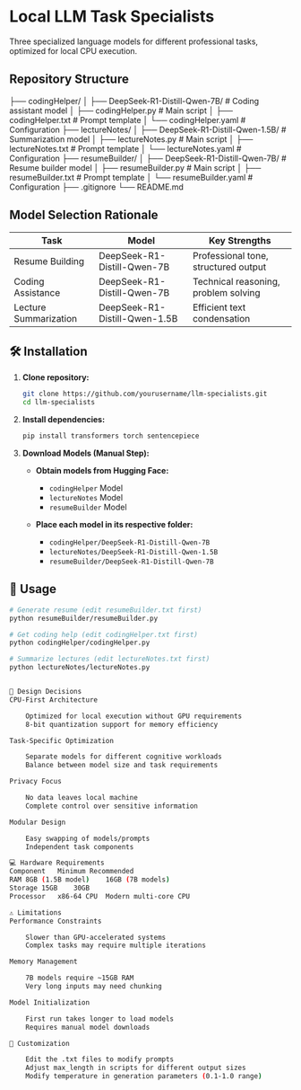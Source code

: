 # Local LLM Task Specialists

Three specialized language models for different professional tasks, optimized for local CPU execution.

## Repository Structure

├── codingHelper/
│ ├── DeepSeek-R1-Distill-Qwen-7B/ # Coding assistant model
│ ├── codingHelper.py # Main script
│ ├── codingHelper.txt # Prompt template
│ └── codingHelper.yaml # Configuration
├── lectureNotes/
│ ├── DeepSeek-R1-Distill-Qwen-1.5B/ # Summarization model
│ ├── lectureNotes.py # Main script
│ ├── lectureNotes.txt # Prompt template
│ └── lectureNotes.yaml # Configuration
├── resumeBuilder/
│ ├── DeepSeek-R1-Distill-Qwen-7B/ # Resume builder model
│ ├── resumeBuilder.py # Main script
│ ├── resumeBuilder.txt # Prompt template
│ └── resumeBuilder.yaml # Configuration
├── .gitignore
└── README.md


## Model Selection Rationale

| Task                 | Model                        | Key Strengths                        |
|----------------------|------------------------------|---------------------------------------|
| Resume Building      | DeepSeek-R1-Distill-Qwen-7B   | Professional tone, structured output  |
| Coding Assistance    | DeepSeek-R1-Distill-Qwen-7B   | Technical reasoning, problem solving  |
| Lecture Summarization| DeepSeek-R1-Distill-Qwen-1.5B | Efficient text condensation           |

## 🛠️ Installation

1. **Clone repository:**
    ```bash
    git clone https://github.com/yourusername/llm-specialists.git
    cd llm-specialists
    ```

2. **Install dependencies:**
    ```bash
    pip install transformers torch sentencepiece
    ```

3. **Download Models (Manual Step):**

    - **Obtain models from Hugging Face:**
        - `codingHelper` Model
        - `lectureNotes` Model
        - `resumeBuilder` Model

    - **Place each model in its respective folder:**
        - `codingHelper/DeepSeek-R1-Distill-Qwen-7B`
        - `lectureNotes/DeepSeek-R1-Distill-Qwen-1.5B`
        - `resumeBuilder/DeepSeek-R1-Distill-Qwen-7B`

## 🚀 Usage

```bash
# Generate resume (edit resumeBuilder.txt first)
python resumeBuilder/resumeBuilder.py

# Get coding help (edit codingHelper.txt first)
python codingHelper/codingHelper.py

# Summarize lectures (edit lectureNotes.txt first)
python lectureNotes/lectureNotes.py


🎯 Design Decisions
CPU-First Architecture

    Optimized for local execution without GPU requirements
    8-bit quantization support for memory efficiency

Task-Specific Optimization

    Separate models for different cognitive workloads
    Balance between model size and task requirements

Privacy Focus

    No data leaves local machine
    Complete control over sensitive information

Modular Design

    Easy swapping of models/prompts
    Independent task components

💻 Hardware Requirements
Component	Minimum	Recommended
RAM	8GB (1.5B model)	16GB (7B models)
Storage	15GB	30GB
Processor	x86-64 CPU	Modern multi-core CPU

⚠️ Limitations
Performance Constraints

    Slower than GPU-accelerated systems
    Complex tasks may require multiple iterations

Memory Management

    7B models require ~15GB RAM
    Very long inputs may need chunking

Model Initialization

    First run takes longer to load models
    Requires manual model downloads

📝 Customization

    Edit the .txt files to modify prompts
    Adjust max_length in scripts for different output sizes
    Modify temperature in generation parameters (0.1-1.0 range)